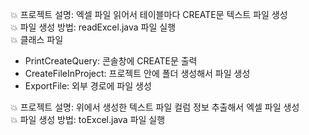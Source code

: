 💥 프로젝트 설명: 엑셀 파일 읽어서 테이블마다 CREATE문 텍스트 파일 생성<br>
💥 파일 생성 방법: readExcel.java 파일 실행<br>
💥 클래스 파일
- PrintCreateQuery: 콘솔창에 CREATE문 출력
- CreateFileInProject: 프로젝트 안에 폴더 생성해서 파일 생성
- ExportFile: 외부 경로에 파일 생성

💥 프로젝트 설명: 위에서 생성한 텍스트 파일 컬럼 정보 추출해서 엑셀 파일 생성<br>
💥 파일 생성 방법: toExcel.java 파일 실행<br>

